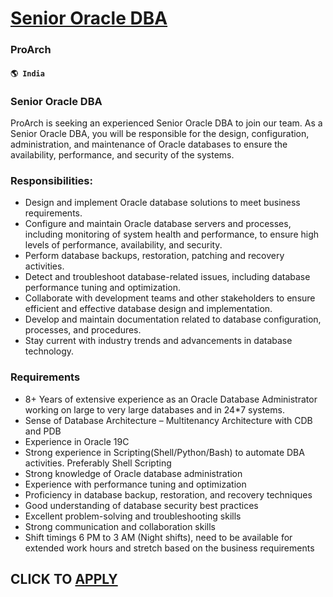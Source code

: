 # [Senior Oracle DBA](https://www.remotewlb.com/apply/senior-oracle-dba)  
### ProArch  
#### `🌎 India`  

### Senior Oracle DBA

ProArch is seeking an experienced Senior Oracle DBA to join our team. As a Senior Oracle DBA, you will be responsible for the design, configuration, administration, and maintenance of Oracle databases to ensure the availability, performance, and security of the systems.

### Responsibilities:

  * Design and implement Oracle database solutions to meet business requirements.
  * Configure and maintain Oracle database servers and processes, including monitoring of system health and performance, to ensure high levels of performance, availability, and security.
  * Perform database backups, restoration, patching and recovery activities.
  * Detect and troubleshoot database-related issues, including database performance tuning and optimization.
  * Collaborate with development teams and other stakeholders to ensure efficient and effective database design and implementation.
  * Develop and maintain documentation related to database configuration, processes, and procedures.
  * Stay current with industry trends and advancements in database technology.

### Requirements

  * 8+ Years of extensive experience as an Oracle Database Administrator working on large to very large databases and in 24*7 systems. 
  * Sense of Database Architecture – Multitenancy Architecture with CDB and PDB
  * Experience in Oracle 19C
  * Strong experience in Scripting(Shell/Python/Bash) to automate DBA activities. Preferably Shell Scripting
  * Strong knowledge of Oracle database administration
  * Experience with performance tuning and optimization
  * Proficiency in database backup, restoration, and recovery techniques
  * Good understanding of database security best practices
  * Excellent problem-solving and troubleshooting skills
  * Strong communication and collaboration skills
  * Shift timings 6 PM to 3 AM (Night shifts), need to be available for extended work hours and stretch based on the business requirements

  
## CLICK TO [APPLY](https://www.remotewlb.com/apply/senior-oracle-dba)

